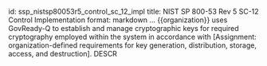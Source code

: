 id: ssp_nistsp80053r5_control_sc_12_impl
title: NIST SP 800-53 Rev 5 SC-12 Control Implementation
format: markdown
...
{{organization}} uses GovReady-Q to establish and manage cryptographic keys for required cryptography employed within the
system in accordance with [Assignment: organization-defined requirements for key generation, distribution, storage, access, and destruction].
 DESCR
